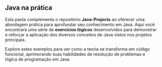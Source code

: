 ## Java na prática

Esta pasta complementa o repositório **Java-Projects** ao oferecer uma abordagem prática para aprofundar seu conhecimento em Java. Aqui você encontrará uma série de **exercícios lógicos** desenvolvidos para demonstrar e reforçar a aplicação dos diversos conceitos de Java vistos nos projetos principais.

Explore estes exemplos para ver como a teoria se transforma em código funcional, aprimorando suas habilidades de resolução de problemas e lógica de programação em Java.
